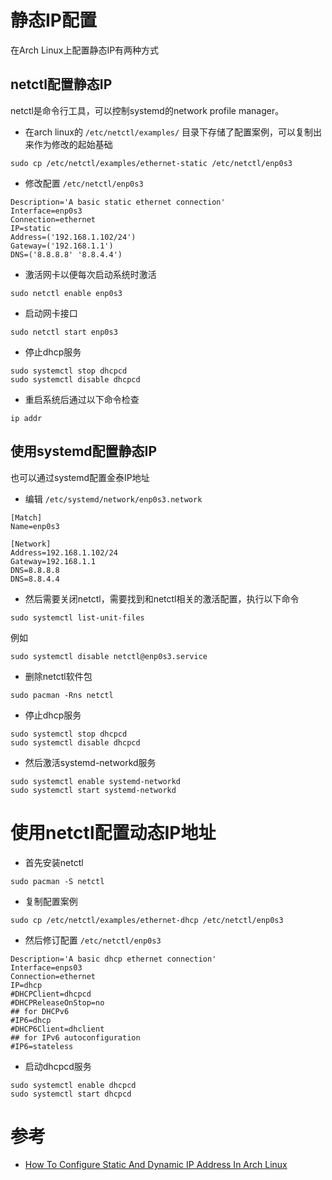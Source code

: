 # 静态IP配置

在Arch Linux上配置静态IP有两种方式

## netctl配置静态IP

netctl是命令行工具，可以控制systemd的network profile manager。

* 在arch linux的 `/etc/netctl/examples/` 目录下存储了配置案例，可以复制出来作为修改的起始基础

```
sudo cp /etc/netctl/examples/ethernet-static /etc/netctl/enp0s3
```

* 修改配置 `/etc/netctl/enp0s3`

```
Description='A basic static ethernet connection'
Interface=enp0s3
Connection=ethernet
IP=static
Address=('192.168.1.102/24')
Gateway=('192.168.1.1')
DNS=('8.8.8.8' '8.8.4.4')
```

* 激活网卡以便每次启动系统时激活

```
sudo netctl enable enp0s3
```

* 启动网卡接口

```
sudo netctl start enp0s3
```

* 停止dhcp服务

```
sudo systemctl stop dhcpcd
sudo systemctl disable dhcpcd
```

* 重启系统后通过以下命令检查

```
ip addr
```

## 使用systemd配置静态IP

也可以通过systemd配置金泰IP地址

* 编辑 `/etc/systemd/network/enp0s3.network`

```
[Match]
Name=enp0s3

[Network]
Address=192.168.1.102/24
Gateway=192.168.1.1
DNS=8.8.8.8
DNS=8.8.4.4
```

* 然后需要关闭netctl，需要找到和netctl相关的激活配置，执行以下命令

```
sudo systemctl list-unit-files
```

例如

```
sudo systemctl disable netctl@enp0s3.service
```

* 删除netctl软件包

```
sudo pacman -Rns netctl
```

* 停止dhcp服务

```
sudo systemctl stop dhcpcd
sudo systemctl disable dhcpcd
```

* 然后激活systemd-networkd服务

```
sudo systemctl enable systemd-networkd
sudo systemctl start systemd-networkd
```

# 使用netctl配置动态IP地址

* 首先安装netctl

```
sudo pacman -S netctl
```

* 复制配置案例

```
sudo cp /etc/netctl/examples/ethernet-dhcp /etc/netctl/enp0s3
```

* 然后修订配置 `/etc/netctl/enp0s3`

```
Description='A basic dhcp ethernet connection'
Interface=enps03
Connection=ethernet
IP=dhcp
#DHCPClient=dhcpcd
#DHCPReleaseOnStop=no
## for DHCPv6
#IP6=dhcp
#DHCP6Client=dhclient
## for IPv6 autoconfiguration
#IP6=stateless
```

* 启动dhcpcd服务

```
sudo systemctl enable dhcpcd
sudo systemctl start dhcpcd                                                           
```

# 参考

* [How To Configure Static And Dynamic IP Address In Arch Linux](https://www.ostechnix.com/configure-static-dynamic-ip-address-arch-linux/)